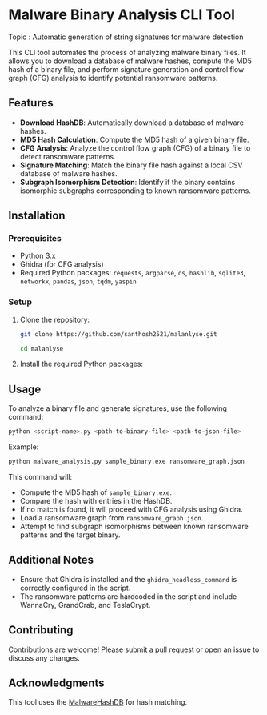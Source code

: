 # Malware Binary Analysis CLI Tool

Topic : Automatic generation of string signatures for malware detection

This CLI tool automates the process of analyzing malware binary files. It allows you to download a database of malware hashes, compute the MD5 hash of a binary file, and perform signature generation and control flow graph (CFG) analysis to identify potential ransomware patterns.


## Features

- **Download HashDB**: Automatically download a database of malware hashes.
- **MD5 Hash Calculation**: Compute the MD5 hash of a given binary file.
- **CFG Analysis**: Analyze the control flow graph (CFG) of a binary file to detect ransomware patterns.
- **Signature Matching**: Match the binary file hash against a local CSV database of malware hashes.
- **Subgraph Isomorphism Detection**: Identify if the binary contains isomorphic subgraphs corresponding to known ransomware patterns.


## Installation

### Prerequisites

- Python 3.x
- Ghidra (for CFG analysis)
- Required Python packages: `requests`, `argparse`, `os`, `hashlib`, `sqlite3`, `networkx`, `pandas`, `json`, `tqdm`, `yaspin`

### Setup

1. Clone the repository:
    ```bash
    git clone https://github.com/santhosh2521/malanlyse.git

    cd malanlyse
    ```

2. Install the required Python packages:
   

## Usage

To analyze a binary file and generate signatures, use the following command:

```bash
python <script-name>.py <path-to-binary-file> <path-to-json-file>
```
Example:

```bash
python malware_analysis.py sample_binary.exe ransomware_graph.json
```

This command will:

- Compute the MD5 hash of `sample_binary.exe`.
- Compare the hash with entries in the HashDB.
- If no match is found, it will proceed with CFG analysis using Ghidra.
- Load a ransomware graph from `ransomware_graph.json`.
- Attempt to find subgraph isomorphisms between known ransomware patterns and the target binary.


## Additional Notes

- Ensure that Ghidra is installed and the `ghidra_headless_command` is correctly configured in the script.
- The ransomware patterns are hardcoded in the script and include WannaCry, GrandCrab, and TeslaCrypt.


## Contributing

Contributions are welcome! Please submit a pull request or open an issue to discuss any changes.


## Acknowledgments

This tool uses the [MalwareHashDB](https://github.com/CYB3RMX/MalwareHashDB) for hash matching.


